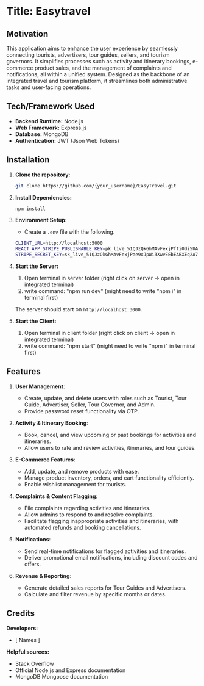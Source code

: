 # Title: Easytravel

## Motivation
This application aims to enhance the user experience by seamlessly connecting tourists, advertisers, tour guides, sellers, and tourism governors. It simplifies processes such as activity and itinerary bookings, e-commerce product sales, and the management of complaints and notifications, all within a unified system. Designed as the backbone of an integrated travel and tourism platform, it streamlines both administrative tasks and user-facing operations.


## Tech/Framework Used

- **Backend Runtime:** Node.js
- **Web Framework:** Express.js
- **Database:** MongoDB
- **Authentication:** JWT (Json Web Tokens)

## Installation

1. **Clone the repository:**
    ```bash
    git clone https://github.com/{your_username}/EasyTravel.git
    ```
    
2. **Install Dependencies:**
    ```bash
    npm install
    ```
    
3. **Environment Setup:**
   - Create a `.env` file with the following.
    
    ```bash
    CLIENT_URL=http://localhost:5000
    REACT_APP_STRIPE_PUBLISHABLE_KEY=pk_live_51QJzQkGhMAvFexjPfti0di5UA4qvwue5MEyCO6auJuOsigwq0Ru9j4doaqQN4pEOVVgZWNCt7QOTdHVCXaoiHsD400MT2p8Jf2
    STRIPE_SECRET_KEY=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 
    ```
    
4. **Start the Server:**
    1. Open terminal in server folder (right click on server -> open in integrated terminal)
    2. write command: "npm run dev" (might need to write "npm i" in terminal first)
    
    The server should start on `http://localhost:3000`. 

5.  **Start the Client:**
    1. Open terminal in client folder (right click on client -> open in integrated terminal)
    2. write command: "npm start" (might need to write "npm i" in terminal first)

## Features

1. **User Management**:
   - Create, update, and delete users with roles such as Tourist, Tour Guide, Advertiser, Seller, Tour Governor, and Admin.
   - Provide password reset functionality via OTP.

2. **Activity & Itinerary Booking**:
   - Book, cancel, and view upcoming or past bookings for activities and itineraries.
   - Allow users to rate and review activities, itineraries, and tour guides.

3. **E-Commerce Features**:
   - Add, update, and remove products with ease.
   - Manage product inventory, orders, and cart functionality efficiently.
   - Enable wishlist management for tourists.

4. **Complaints & Content Flagging**:
   - File complaints regarding activities and itineraries.
   - Allow admins to respond to and resolve complaints.
   - Facilitate flagging inappropriate activities and itineraries, with automated refunds and booking cancellations.

5. **Notifications**:
   - Send real-time notifications for flagged activities and itineraries.
   - Deliver promotional email notifications, including discount codes and offers.

6. **Revenue & Reporting**:
   - Generate detailed sales reports for Tour Guides and Advertisers.
   - Calculate and filter revenue by specific months or dates.



## Credits

**Developers:**

- [ Names ]

**Helpful sources:**

- Stack Overflow
- Official Node.js and Express documentation
- MongoDB Mongoose documentation

